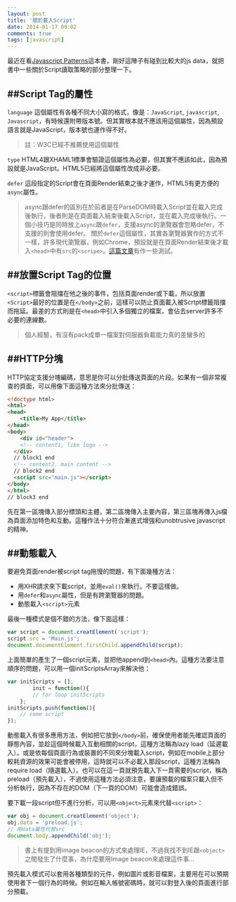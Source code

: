 ```yaml
---
layout: post
title: '關於載入Script'
date: 2014-01-17 09:02
comments: true
tags: [javascript]
---
```

最近在看[Javascript Patterns](http://www.tenlong.com.tw/items/9862764198?item_id=427729)這本書，剛好這陣子有碰到比較大的js data，就把書中一些關於Script讀取策略的部分整理一下。

##Script Tag的屬性
---
`language`
這個屬性有各種不同大小寫的格式，像是：`JavaScript`, `javascript`, `Javascript`，有時候還附帶版本號。但其實根本就不應該用這個屬性，因為預設語言就是JavaScript，版本號也運作得不好。
> 註：W3C已經不推薦使用這個屬性

`type`
HTML4跟XHAML1標準會驗證這個屬性為必要，但其實不應該如此，因為預設就是JavaScript。HTML5已經將這個屬性改成非必要。

`defer`
這段指定的Script會在頁面Render結束之後才運作，HTML5有更方便的`async`屬性。
> async跟defer的區別在於前者是在ParseDOM時載入Script並在載入完成後執行，後者則是在頁面載入結束後載入Script，並在載入完成後執行。一個小技巧是同時放上`async`跟`defer`，支援async的瀏覽器會忽略defer，不支援的則會使用defer。
> 關於`defer`這個屬性，其實各瀏覽器實作的方式不一樣，許多現代瀏覽器，例如Chrome，預設就是在頁面Render結束後才載入`<head>`中有`src`的`<scripe>`。[這篇文章](http://mao.li/javascript/javascript-defer/)有作一些測試。

##放置Script Tag的位置
---
`<script>`標籤會阻擋在他之後的事件，包括頁面render或下載，所以放置`<Script>`最好的位置是在`</body>`之前，這樣可以防止頁面載入被Scrtpt標籤阻擋而拖延。最差的方式則是在`<head>`中引入多個獨立的檔案，會佔去server許多不必要的連線數。
> 個人經驗，有沒有pack成單一檔案對伺服器負載能力真的差蠻多的

<!--more-->


##HTTP分塊
---
HTTP協定支援分塊編碼，意思是你可以分批傳送頁面的片段。如果有一個非常複查的頁面，可以用像下面這種方法來分批傳送：
```HTML
<!doctype html>
<html>
<head>
	<title>My App</title>
</head>
<body>
	<div id="header">
  	<!-- content1, like logo -->
  </div>
  // block1 end
  <!-- content2, main content -->
  // block2 end
  <script src="main.js"></script>
</body>
</html>
// block3 end
```
先在第一區塊傳入部分標頭和主體，第二區塊傳入主要內容，第三區塊再傳入js檔為頁面添加特色和互動。這種作法十分符合漸進式增強和unobtrusive javascript的精神。

##動態載入
---
要避免頁面render被script tag拖慢的問題，有下面幾種方法：
* 用XHR請求來下載script，並用`eval()`來執行。不要這樣做。
* 用`defer`和`async`屬性，但是有跨瀏覽器的問題。
* 動態載入`<script>`元素   

最後一種模式是個不錯的方法，像下面這樣：
```js
var script = document.creatElement('script');
script.src = 'Main.js';
document.documentElement.firstChild.appendChild(script);
```
上面簡單的產生了一個script元素，並把他append到`<head>`內。這種方法要注意順序的問題，可以用一個initScriptsArray來解決他：
```js
var initScripts = [],
		init = function(){
    	// for loop initScripts
    };
initScripts.push(function(){
	// some script
});
```
動態載入有很多應用方法，例如把它放到`</body>`前，確保使用者能先確認頁面的靜態內容，並趁這個時候載入互動相關的script，這種方法稱為lazy load（延遲載入）。或是依每個頁面行為或裝置的不同來分塊載入script，例如在mobile上部分較耗資源的效果可能會被停用，這時就可以不必載入那段script，這種方法稱為require load（隨選載入）。也可以在這一頁就預先載入下一頁需要的script，稱為preload（預先載入），不過使用這種方法必須注意，要讓預載的檔案只載入但不分析執行，因為不存在的DOM（下一頁的DOM）可能會造成錯誤。

要下載一段script但不進行分析，可以用`<object>`元素來代替`<script>`：
```js
var obj = document.creatElement('object');
obj.data = 'preload.js';
// 用data屬性代替src
document.body.appendChild('obj');
```
> 書上有提到用image beacon的方式來處理IE，不過我找不到IE跟`<object>`之間發生了什麼事，為什麼要用Image beacon來處理這件事...

預先載入模式可以套用各種類型的元件，例如圖片或影音檔案，主要用在可以預期使用者下一個行為的時候。例如在輸入帳號密碼時，就可以對登入後的頁面進行部分預載。

